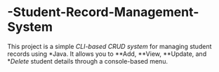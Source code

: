 # -Student-Record-Management-System
This project is a simple *CLI-based CRUD system* for managing student records using *Java. It allows you to **Add, **View, **Update, and **Delete* student details through a console-based menu.
